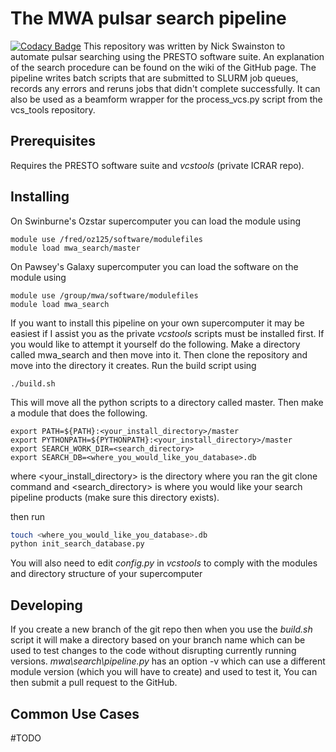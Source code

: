 # The MWA pulsar search pipeline
[![Codacy Badge](https://api.codacy.com/project/badge/Grade/eedca9f0fca94e7cb67b45059eee1da3)](https://www.codacy.com/app/NickSwainston/blindsearch_scripts?utm_source=github.com&amp;utm_medium=referral&amp;utm_content=NickSwainston/blindsearch_scripts&amp;utm_campaign=Badge_Grade)
This repository was written by Nick Swainston to automate pulsar searching using the PRESTO software suite. An explanation of the search procedure can be found on the wiki of the GitHub page. The pipeline writes batch scripts that are submitted to SLURM job queues, records any errors and reruns jobs that didn't complete successfully. It can also be used as a beamform wrapper for the process\_vcs.py script from the vcs\_tools repository. 

## Prerequisites

Requires the PRESTO software suite and _vcstools_ (private ICRAR repo).

## Installing

On Swinburne's Ozstar supercomputer you can load the module using
```
module use /fred/oz125/software/modulefiles
module load mwa_search/master
```

On Pawsey's Galaxy supercomputer you can load the software on the module using
```
module use /group/mwa/software/modulefiles
module load mwa_search
```

If you want to install this pipeline on your own supercomputer it may be easiest if I assist you as the private _vcstools_ scripts must be installed first. If you would like to attempt it yourself do the following. Make a directory called mwa\_search and then move into it. Then clone the repository and move into the directory it creates. Run the build script using 
```
./build.sh
```
This will move all the python scripts to a directory called master. Then make a module that does the following.
```
export PATH=${PATH}:<your_install_directory>/master
export PYTHONPATH=${PYTHONPATH}:<your_install_directory>/master
export SEARCH_WORK_DIR=<search_directory>
export SEARCH_DB=<where_you_would_like_you_database>.db
```
where \<your\_install_directory\> is the directory where you ran the git clone command and \<search\_directory\> is where you would like your search pipeline products (make sure this directory exists).

then run
```bash
touch <where_you_would_like_you_database>.db
python init_search_database.py
```
You will also need to edit _config.py_ in _vcstools_ to comply with the modules and directory structure of your supercomputer

## Developing
If you create a new branch of the git repo then when you use the _build.sh_ script it will make a directory based on your branch name which can be used to test changes to the code without disrupting currently running versions. _mwa\search\pipeline.py_ has an option -v which can use a different module version (which you will have to create) and used to test it, You can then submit a pull request to the GitHub.

## Common Use Cases

#TODO
